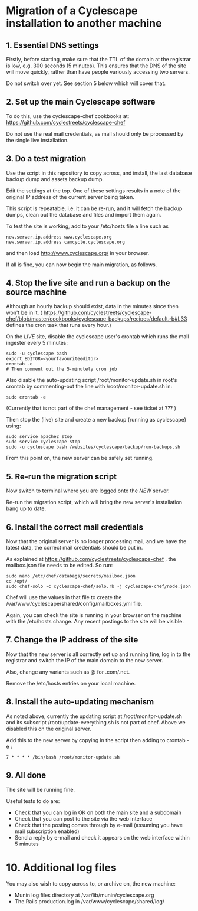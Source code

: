 # Migration of a Cyclescape installation to another machine

## 1. Essential DNS settings

Firstly, before starting, make sure that the TTL of the domain at the registrar is low, e.g. 300 seconds (5 minutes). This ensures that the DNS of the site will move quickly, rather than have people variously accessing two servers.

Do not switch over yet. See section 5 below which will cover that.

## 2. Set up the main Cyclescape software

To do this, use the cyclescape-chef cookbooks at:
https://github.com/cyclestreets/cyclescape-chef

Do not use the real mail credentials, as mail should only be processed by the single live installation.

## 3. Do a test migration

Use the script in this repository to copy across, and install, the last database backup dump and assets backup dump.

Edit the settings at the top. One of these settings results in a note of the original IP address of the current server being taken.

This script is repeatable, i.e. it can be re-run, and it will fetch the backup dumps, clean out the database and files and import them again.

To test the site is working, add to your /etc/hosts file a line such as

    new.server.ip.address www.cyclescape.org
    new.server.ip.address camcycle.cyclescape.org

and then load http://www.cyclescape.org/ in your browser.

If all is fine, you can now begin the main migration, as follows.

## 4. Stop the live site and run a backup on the source machine

Although an hourly backup should exist, data in the minutes since then won't be in it. ( https://github.com/cyclestreets/cyclescape-chef/blob/master/cookbooks/cyclescape-backups/recipes/default.rb#L33 defines the cron task that runs every hour.)

On the *LIVE* site, disable the cyclescape user's crontab which runs the mail ingester every 5 minutes:

    sudo -u cyclescape bash
    export EDITOR=<yourfavouriteeditor>
    crontab -e
    # Then comment out the 5-minutely cron job

Also disable the auto-updating script /root/monitor-update.sh in root's crontab by commenting-out the line with /root/monitor-update.sh in:

    sudo crontab -e

(Currently that is not part of the chef management - see ticket at ??? )

Then stop the (live) site and create a new backup (running as cyclescape) using:

    sudo service apache2 stop
    sudo service cyclescape stop
    sudo -u cyclescape bash /websites/cyclescape/backup/run-backups.sh

From this point on, the new server can be safely set running.

## 5. Re-run the migration script

Now switch to terminal where you are logged onto the *NEW* server.

Re-run the migration script, which will bring the new server's installation bang up to date.

## 6. Install the correct mail credentials

Now that the original server is no longer processing mail, and we have the latest data, the correct mail credentials should be put in.

As explained at https://github.com/cyclestreets/cyclescape-chef , the mailbox.json file needs to be edited. So run:

    sudo nano /etc/chef/databags/secrets/mailbox.json
    cd /opt/
    sudo chef-solo -c cyclescape-chef/solo.rb -j cyclescape-chef/node.json

Chef will use the values in that file to create the /var/www/cyclescape/shared/config/mailboxes.yml file.

Again, you can check the site is running in your browser on the machine with the /etc/hosts change. Any recent postings to the site will be visible.

## 7. Change the IP address of the site

Now that the new server is all correctly set up and running fine, log in to the registrar and switch the IP of the main domain to the new server.

Also, change any variants such as @ for .com/.net.

Remove the /etc/hosts entries on your local machine.

## 8. Install the auto-updating mechanism

As noted above, currently the updating script at /root/monitor-update.sh and its subscript /root/update-everything.sh is not part of chef. Above we disabled this on the original server.

Add this to the new server by copying in the script then adding to crontab -e :

    7 * * * * /bin/bash /root/monitor-update.sh

## 9. All done

The site will be running fine.

Useful tests to do are:

* Check that you can log in OK on both the main site and a subdomain
* Check that you can post to the site via the web interface
* Check that the posting comes through by e-mail (assuming you have mail subscription enabled)
* Send a reply by e-mail and check it appears on the web interface within 5 minutes

# 10. Additional log files

You may also wish to copy across to, or archive on, the new machine:

* Munin log files directory at /var/lib/munin/cyclescape.org
* The Rails production.log in /var/www/cyclescape/shared/log/
